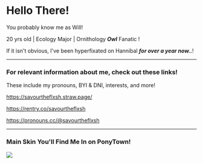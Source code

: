 # Hello There!
You probably know me as Will!

20 yrs old | Ecology Major | Ornithology ***Owl*** Fanatic !

If it isn't obvious, I've been hyperfixated on Hannibal ***for over a year now..***!

---

### For relevant information about me, check out these links!

These include my pronouns, BYI & DNI, interests, and more!

https://savourtheflxsh.straw.page/

https://rentry.co/savourtheflxsh

https://pronouns.cc/@savourtheflxsh

---

### Main Skin You'll Find Me In on PonyTown!

![](https://file.garden/ZwRGoqDy7VYhtCK8/saved%20gifs/pony-town-%F0%9F%A9%B8%20-%20%E1%B4%80%CA%9F%CA%9F%20%E1%B4%8F%EA%9C%B0%20%E1%B4%9B%CA%9C%C9%AA%EA%9C%B1%20%C9%AA%EA%9C%B1%20%E1%B4%8D%CA%8F%20%E1%B4%85%E1%B4%87%EA%9C%B1%C9%AA%C9%A2%C9%B4--trot-blinking-name-padded-toy204-4x.gif)
